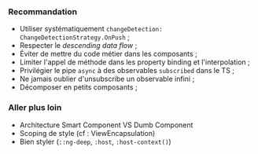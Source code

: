 ### Recommandation

- Utiliser systématiquement `changeDetection: ChangeDetectionStrategy.OnPush`&nbsp;;
- Respecter le _descending data flow_&nbsp;;
- Éviter de mettre du code métier dans les composants&nbsp;;
- Limiter l'appel de méthode dans les property binding et l'interpolation&nbsp;;
- Privilégier le pipe `async` à des observables `subscribed` dans le TS&nbsp;;
- Ne jamais oublier d'unsubscribe un observable infini&nbsp;;
- Décomposer en petits composants&nbsp;;

### Aller plus loin

- Architecture Smart Component VS Dumb Component
- Scoping de style (cf&nbsp;: ViewEncapsulation)
- Bien styler (`::ng-deep`, `:host`, `:host-context()`)
